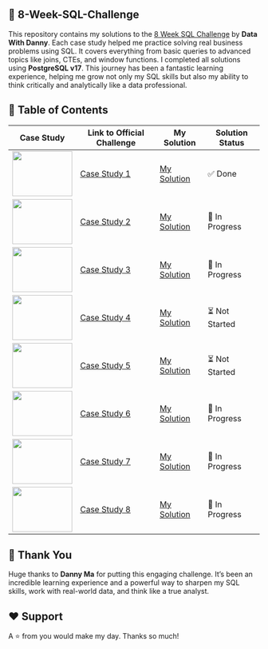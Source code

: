 ## 📅 8-Week-SQL-Challenge
This repository contains my solutions to the [8 Week SQL Challenge](https://8weeksqlchallenge.com) by **Data With Danny**.
Each case study helped me practice solving real business problems using SQL. It covers everything from basic queries to advanced topics like joins, CTEs, and window functions.
I completed all solutions using **PostgreSQL v17**. This journey has been a fantastic learning experience, helping me grow not only my SQL skills but also my ability to think critically and analytically like a data professional.

## 🧩 Table of Contents
| Case Study | Link to Official Challenge | My Solution | Solution Status |
|------------|----------------------------|-------------|-----------------|
| <img src="https://8weeksqlchallenge.com/images/case-study-designs/1.png" width="120" height="90"/> | [Case Study 1](https://8weeksqlchallenge.com/case-study-1/) | [My Solution](https://github.com/sajjad-hos/8-Week-SQL-Challenge/tree/main/Case%20Study%20%231%20-%20Danny's%20Diner) | ✅ Done |
| <img src="https://8weeksqlchallenge.com/images/case-study-designs/2.png" width="120" height="90"/> | [Case Study 2](https://8weeksqlchallenge.com/case-study-2/) | [My Solution](https://github.com/sajjad-hos/8-Week-SQL-Challenge/tree/main/Case%20Study%20%232%20-%20Pizza%20Runner) | 🔄 In Progress |
| <img src="https://8weeksqlchallenge.com/images/case-study-designs/3.png" width="120" height="90"/> | [Case Study 3](https://8weeksqlchallenge.com/case-study-3/) | [My Solution](https://github.com/sajjad-hos/8-Week-SQL-Challenge/tree/main/Case%20Study%20%233%20-%20Foodie-Fi) | 🔄 In Progress |
| <img src="https://8weeksqlchallenge.com/images/case-study-designs/4.png" width="120" height="90"/> | [Case Study 4](https://8weeksqlchallenge.com/case-study-4/) | [My Solution](https://github.com/sajjad-hos/8-Week-SQL-Challenge/tree/main/Case%20Study%20%234%20-%20Data%20Bank) | ⏳ Not Started |
| <img src="https://8weeksqlchallenge.com/images/case-study-designs/5.png" width="120" height="90"/> | [Case Study 5](https://8weeksqlchallenge.com/case-study-5/) | [My Solution](https://github.com/sajjad-hos/8-Week-SQL-Challenge/tree/main/Case%20Study%20%235%20-%20Data%20Mart) | ⏳ Not Started |
| <img src="https://8weeksqlchallenge.com/images/case-study-designs/6.png" width="120" height="90"/> | [Case Study 6](https://8weeksqlchallenge.com/case-study-6/) | [My Solution](https://github.com/sajjad-hos/8-Week-SQL-Challenge/tree/main/Case%20Study%20%236%20-%20Clique%20Bait) | 🔄 In Progress |
| <img src="https://8weeksqlchallenge.com/images/case-study-designs/7.png" width="120" height="90"/> | [Case Study 7](https://8weeksqlchallenge.com/case-study-7/) | [My Solution](https://github.com/sajjad-hos/8-Week-SQL-Challenge/tree/main/Case%20Study%20%237%20-%20Balanced%20Tree%20Clothing%20Co.) | 🔄 In Progress |
| <img src="https://8weeksqlchallenge.com/images/case-study-designs/8.png" width="120" height="90"/> | [Case Study 8](https://8weeksqlchallenge.com/case-study-8/) | [My Solution](https://github.com/sajjad-hos/8-Week-SQL-Challenge/tree/main/Case%20Study%20%238%20-%20Fresh%20Segments) | 🔄 In Progress |

## 🙌 Thank You
Huge thanks to **Danny Ma** for putting this engaging challenge. It’s been an incredible learning experience and a powerful way to sharpen my SQL skills, work with real-world data, and think like a true analyst.

## ❤️ Support  
A ⭐️ from you would make my day. Thanks so much!

